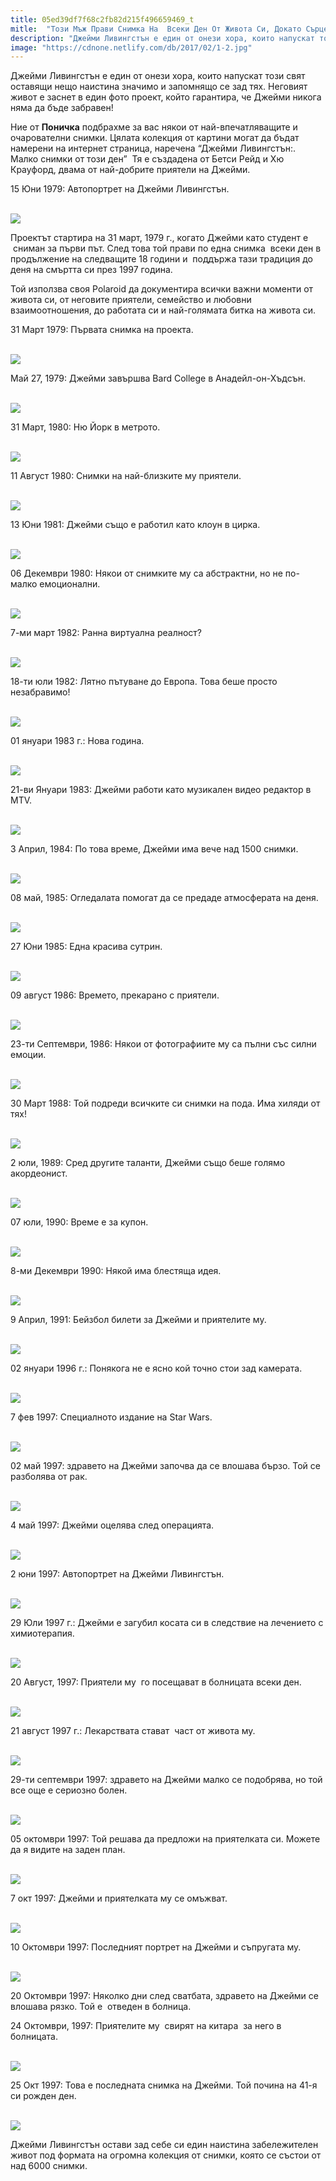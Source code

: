 ```yaml
---
title: 05ed39df7f68c2fb82d215f496659469_t
mitle:  "Този Мъж Прави Снимка На  Всеки Ден От Живота Си, Докато Сърцето Му Не Спира!"
description: "Джейми Ливингстън е един от онези хора, които напускат този свят оставящи нещо наистина значимо и запомнящо се зад тях. Неговият живот е заснет в един фото проект, к�"
image: "https://cdnone.netlify.com/db/2017/02/1-2.jpg"
---
```


 <p>Джейми Ливингстън е един от онези хора, които напускат този свят оставящи нещо наистина значимо и запомнящо се зад тях. Неговият живот е заснет в един фото проект, който гарантира, че Джейми никога няма да бъде забравен!</p>      <p>Ние от <strong>Поничка</strong> подбрахме за вас някои от най-впечатляващите и очарователни снимки. Цялата колекция от картини могат да бъдат намерени на интернет страница, наречена “Джейми Ливингстън:. Малко снимки от този ден”  Тя е създадена от Бетси Рейд и Хю Крауфорд, двама от най-добрите приятели на Джейми.</p>  <p>15 Юни 1979: Автопортрет на Джейми Ливингстън.</p> <p> <br/><img src="https://cdnone.netlify.com/db/2017/02/1-2.jpg"/><br/></p>      <p>Проектът стартира на 31 март, 1979 г., когато Джейми като студент е  сниман за първи път. След това той прави по една снимка  всеки ден в продължение на следващите 18 години и  поддържа тази традиция до деня на смъртта си през 1997 година.</p> <p>Той използва своя Polaroid да документира всички важни моменти от живота си, от неговите приятели, семейство и любовни взаимоотношения, до работата си и най-голямата битка на живота си.</p> <p>31 Март 1979: Първата снимка на проекта.</p> <p> <br/><img src="https://cdnone.netlify.com/db/2017/02/2-3.jpg"/><br/></p>      <p>Май 27, 1979: Джейми завършва Bard College в Анадейл-он-Хъдсън.</p> <p> <br/><img src="https://cdnone.netlify.com/db/2017/02/3-3.jpg"/><br/></p> <p>31 Март, 1980: Ню Йорк в метрото.</p> <p> <br/><img src="https://cdnone.netlify.com/db/2017/02/4-3.jpg"/><br/></p> <p>11 Август 1980: Снимки на най-близките му приятели.</p> <p> <br/><img src="https://cdnone.netlify.com/db/2017/02/5-3.jpg"/><br/></p>      <p>13 Юни 1981: Джейми също е работил като клоун в цирка.</p> <p> <br/><img src="https://cdnone.netlify.com/db/2017/02/6-3.jpg"/><br/></p> <p>06 Декември 1980: Някои от снимките му са абстрактни, но не по-малко емоционални.</p> <p> <br/><img src="https://cdnone.netlify.com/db/2017/02/7-3.jpg"/><br/></p>       <p>7-ми март 1982: Ранна виртуална реалност?</p> <p> <br/><img src="https://cdnone.netlify.com/db/2017/02/8-3.jpg"/><br/></p> <p>18-ти юли 1982: Лятно пътуване до Европа. Това беше просто незабравимо!</p> <p> <br/><img src="https://cdnone.netlify.com/db/2017/02/9-3.jpg"/><br/></p> <p>01 януари 1983 г.: Нова година.</p> <p> <br/><img src="https://cdnone.netlify.com/db/2017/02/10-2.jpg"/><br/></p> <p>21-ви Януари 1983: Джейми работи като музикален видео редактор в MTV.</p> <p> <br/><img src="https://cdnone.netlify.com/db/2017/02/11-4.jpg"/><br/></p> <p>3 Април, 1984: По това време, Джейми има вече над 1500 снимки.</p> <p> <br/><img src="https://cdnone.netlify.com/db/2017/02/12-2.jpg"/><br/></p> <p>08 май, 1985: Огледалата помогат да се предаде атмосферата на деня.</p> <p> <br/><img src="https://cdnone.netlify.com/db/2017/02/13-2.jpg"/><br/></p> <p>27 Юни 1985: Една красива сутрин.</p> <p> <br/><img src="https://cdnone.netlify.com/db/2017/02/14-2.jpg"/><br/></p> <p>09 август 1986: Времето, прекарано с приятели.</p> <p> <br/><img src="https://cdnone.netlify.com/db/2017/02/15-2.jpg"/><br/></p> <p>23-ти Септември, 1986: Някои от фотографиите му са пълни със силни емоции.</p> <p> <br/><img src="https://cdnone.netlify.com/db/2017/02/16-2.jpg"/><br/></p> <p>30 Март 1988: Той подреди всичките си снимки на пода. Има хиляди от тях!</p> <p> <br/><img src="https://cdnone.netlify.com/db/2017/02/18-2.jpg"/><br/></p> <p>2 юли, 1989: Сред другите таланти, Джейми също беше голямо акордеонист.</p> <p> <br/><img src="https://cdnone.netlify.com/db/2017/02/19-2.jpg"/><br/></p> <p>07 юли, 1990: Време е за купон.</p> <p> <br/><img src="https://cdnone.netlify.com/db/2017/02/20-2.jpg"/><br/></p> <p>8-ми Декември 1990: Някой има блестяща идея.</p> <p> <br/><img src="https://cdnone.netlify.com/db/2017/02/21-2.jpg"/><br/></p> <p>9 Април, 1991: Бейзбол билети за Джейми и приятелите му.</p> <p> <br/><img src="https://cdnone.netlify.com/db/2017/02/22-2.jpg"/><br/></p> <p>02 януари 1996 г.: Понякога не е ясно кой точно стои зад камерата.</p> <p> <br/><img src="https://cdnone.netlify.com/db/2017/02/23-1.jpg"/><br/></p> <p>7 фев 1997: Специалното издание на Star Wars.</p> <p> <br/><img src="https://cdnone.netlify.com/db/2017/02/24-1.jpg"/><br/></p> <p>02 май 1997: здравето на Джейми започва да се влошава бързо. Той се разболява от рак.</p> <p> <br/><img src="https://cdnone.netlify.com/db/2017/02/25-1.jpg"/><br/></p> <p>4 май 1997: Джейми оцелява след операцията.</p> <p> <br/><img src="https://cdnone.netlify.com/db/2017/02/26-1.jpg"/><br/></p> <p>2 юни 1997: Автопортрет на Джейми Ливингстън.</p> <p> <br/><img src="https://cdnone.netlify.com/db/2017/02/27-1.jpg"/><br/></p> <p>29 Юли 1997 г.: Джейми е загубил косата си в следствие на лечението с химиотерапия.</p> <p> <br/><img src="https://cdnone.netlify.com/db/2017/02/28-1.jpg"/><br/></p> <p>20 Август, 1997: Приятели му  го посещават в болницата всеки ден.</p> <p> <br/><img src="https://cdnone.netlify.com/db/2017/02/29-1.jpg"/><br/></p> <p>21 август 1997 г.: Лекарствата стават  част от живота му.</p> <p> <br/><img src="https://cdnone.netlify.com/db/2017/02/30.jpg"/><br/></p> <p>29-ти септември 1997: здравето на Джейми малко се подобрява, но той все още е сериозно болен.</p> <p> <br/><img src="https://cdnone.netlify.com/db/2017/02/31.jpg"/><br/></p> <p>05 октомври 1997: Той решава да предложи на приятелката си. Можете да я видите на заден план.</p> <p> <br/><img src="https://cdnone.netlify.com/db/2017/02/32.jpg"/><br/></p> <p>7 окт 1997: Джейми и приятелката му се омъжват.</p> <p> <br/><img src="https://cdnone.netlify.com/db/2017/02/33.jpg"/><br/></p> <p>10 Октомври 1997: Последният портрет на Джейми и съпругата му.</p> <p> <br/><img src="https://cdnone.netlify.com/db/2017/02/34.jpg"/><br/></p> <p>20 Октомври 1997: Няколко дни след сватбата, здравето на Джейми се влошава рязко. Той е  отведен в болница.</p> <p>24 Октомври, 1997: Приятелите му  свирят на китара  за него в болницата.</p> <p> <br/><img src="https://cdnone.netlify.com/db/2017/02/36.jpg"/><br/></p>  <p>25 Окт 1997: Това е последната снимка на Джейми. Той почина на 41-я си рожден ден.</p> <p> <br/><img src="https://cdnone.netlify.com/db/2017/02/37.jpg"/><br/></p> <p>Джейми Ливингстън остави зад себе си един наистина забележителен живот под формата на огромна колекция от снимки, която се състои от над 6000 снимки.</p>       